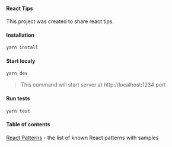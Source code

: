 #### React Tips

This project was created to share react tips.

#### Installation

```javascript
yarn install
```

#### Start localy

```javascript
yarn dev
```

> This command will start server at http://localhost:1234 port

#### Run tests

```javascript
yarn test
```

#### Table of contents

[React Patterns](https://github.com/yacheckalin/react-tips/tree/master/react-patterns) - the list of known React patterns with samples
